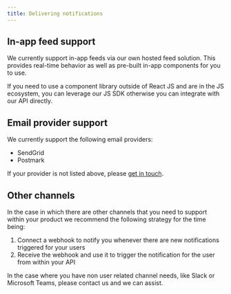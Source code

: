 ```yaml
---
title: Delivering notifications
---
```


## In-app feed support

We currently support in-app feeds via our own hosted feed solution. This provides real-time behavior
as well as pre-built in-app components for you to use.

If you need to use a component library outside of React JS and are in the JS ecosystem,
you can leverage our JS SDK otherwise you can integrate with our API directly.

## Email provider support

We currently support the following email providers:

- SendGrid
- Postmark

If your provider is not listed above, please [get in touch](mailto:support@knock.app).

## Other channels

In the case in which there are other channels that you need to support within your product we
recommend the following strategy for the time being:

1. Connect a webhook to notify you whenever there are new notifications triggered for your
   users
2. Receive the webhook and use it to trigger the notification for the user from within your API

In the case where you have non user related channel needs, like Slack or Microsoft Teams, please
contact us and we can assist.
